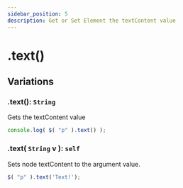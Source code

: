 ```yaml
---
sidebar_position: 5
description: Get or Set Element the textContent value
---
```


# .text()

## Variations

### .text(): ``String``
Gets the textContent value
```javascript
console.log( $( "p" ).text() );
```

### .text( ``String`` v ): ``self``
Sets node textContent to the argument value.
```javascript
$( "p" ).text('Text!');
```